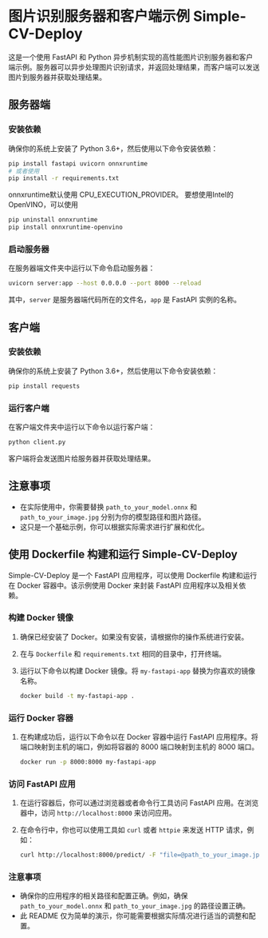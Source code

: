 # 图片识别服务器和客户端示例 Simple-CV-Deploy

这是一个使用 FastAPI 和 Python 异步机制实现的高性能图片识别服务器和客户端示例。服务器可以异步处理图片识别请求，并返回处理结果，而客户端可以发送图片到服务器并获取处理结果。

## 服务器端

### 安装依赖

确保你的系统上安装了 Python 3.6+，然后使用以下命令安装依赖：

```bash
pip install fastapi uvicorn onnxruntime
# 或者使用
pip install -r requirements.txt
```

onnxruntime默认使用 CPU_EXECUTION_PROVIDER。
要想使用Intel的OpenVINO，可以使用
```bash  
pip uninstall onnxruntime
pip install onnxruntime-openvino
```

### 启动服务器

在服务器端文件夹中运行以下命令启动服务器：

```bash
uvicorn server:app --host 0.0.0.0 --port 8000 --reload
```

其中，`server` 是服务器端代码所在的文件名，`app` 是 FastAPI 实例的名称。

## 客户端

### 安装依赖

确保你的系统上安装了 Python 3.6+，然后使用以下命令安装依赖：

```bash
pip install requests
```

### 运行客户端

在客户端文件夹中运行以下命令以运行客户端：

```bash
python client.py
```

客户端将会发送图片给服务器并获取处理结果。

## 注意事项

- 在实际使用中，你需要替换 `path_to_your_model.onnx` 和 `path_to_your_image.jpg` 分别为你的模型路径和图片路径。
- 这只是一个基础示例，你可以根据实际需求进行扩展和优化。



## 使用 Dockerfile 构建和运行 Simple-CV-Deploy 

Simple-CV-Deploy 是一个 FastAPI 应用程序，可以使用 Dockerfile 构建和运行在 Docker 容器中。该示例使用 Docker 来封装 FastAPI 应用程序以及相关依赖。


### 构建 Docker 镜像

1. 确保已经安装了 Docker。如果没有安装，请根据你的操作系统进行安装。

2. 在与 `Dockerfile` 和 `requirements.txt` 相同的目录中，打开终端。

3. 运行以下命令以构建 Docker 镜像。将 `my-fastapi-app` 替换为你喜欢的镜像名称。

   ```bash
   docker build -t my-fastapi-app .
   ```

### 运行 Docker 容器

1. 在构建成功后，运行以下命令以在 Docker 容器中运行 FastAPI 应用程序。将端口映射到主机的端口，例如将容器的 8000 端口映射到主机的 8000 端口。

   ```bash
   docker run -p 8000:8000 my-fastapi-app
   ```

### 访问 FastAPI 应用

1. 在运行容器后，你可以通过浏览器或者命令行工具访问 FastAPI 应用。在浏览器中，访问 `http://localhost:8000` 来访问应用。

2. 在命令行中，你也可以使用工具如 `curl` 或者 `httpie` 来发送 HTTP 请求，例如：

   ```bash
   curl http://localhost:8000/predict/ -F "file=@path_to_your_image.jpg"
   ```

### 注意事项

- 确保你的应用程序的相关路径和配置正确。例如，确保 `path_to_your_model.onnx` 和 `path_to_your_image.jpg` 的路径设置正确。
- 此 README 仅为简单的演示，你可能需要根据实际情况进行适当的调整和配置。

